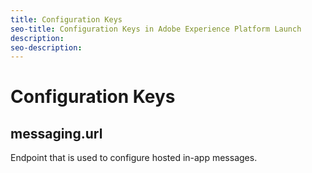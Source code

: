 ```yaml
---
title: Configuration Keys
seo-title: Configuration Keys in Adobe Experience Platform Launch
description: 
seo-description: 
---
```


# Configuration Keys

## messaging.url

Endpoint that is used to configure hosted in-app messages.

